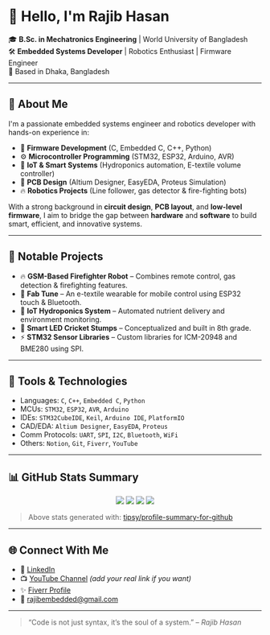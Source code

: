 # 👋 Hello, I'm Rajib Hasan

🎓 **B.Sc. in Mechatronics Engineering** | World University of Bangladesh  
🛠️ **Embedded Systems Developer** | Robotics Enthusiast | Firmware Engineer  
📍 Based in Dhaka, Bangladesh

---

## 🚀 About Me

I'm a passionate embedded systems engineer and robotics developer with hands-on experience in:

- 🌟 **Firmware Development** (C, Embedded C, C++, Python)
- ⚙️ **Microcontroller Programming** (STM32, ESP32, Arduino, AVR)
- 🧠 **IoT & Smart Systems** (Hydroponics automation, E-textile volume controller)
- 📐 **PCB Design** (Altium Designer, EasyEDA, Proteus Simulation)
- 🔥 **Robotics Projects** (Line follower, gas detector & fire-fighting bots)

With a strong background in **circuit design**, **PCB layout**, and **low-level firmware**, I aim to bridge the gap between **hardware** and **software** to build smart, efficient, and innovative systems.

---

## 🧠 Notable Projects

- 🔥 **GSM-Based Firefighter Robot** – Combines remote control, gas detection & firefighting features.
- 🧵 **Fab Tune** – An e-textile wearable for mobile control using ESP32 touch & Bluetooth.
- 🌿 **IoT Hydroponics System** – Automated nutrient delivery and environment monitoring.
- 🏏 **Smart LED Cricket Stumps** – Conceptualized and built in 8th grade.
- ⚡ **STM32 Sensor Libraries** – Custom libraries for ICM-20948 and BME280 using SPI.

---

## 🧰 Tools & Technologies

- Languages: `C`, `C++`, `Embedded C`, `Python`
- MCUs: `STM32`, `ESP32`, `AVR`, `Arduino`
- IDEs: `STM32CubeIDE`, `Keil`, `Arduino IDE`, `PlatformIO`
- CAD/EDA: `Altium Designer`, `EasyEDA`, `Proteus`
- Comm Protocols: `UART`, `SPI`, `I2C`, `Bluetooth`, `WiFi`
- Others: `Notion`, `Git`, `Fiverr`, `YouTube`


---


## 📊 GitHub Stats Summary

<div align="center">
  <img src="https://github-profile-summary-cards.vercel.app/api/cards/profile-details?username=RajibHasan-MTE&theme=github_dark" />
  <img src="https://github-profile-summary-cards.vercel.app/api/cards/repos-per-language?username=RajibHasan-MTE&theme=github_dark" />
  <img src="https://github-profile-summary-cards.vercel.app/api/cards/most-commit-language?username=RajibHasan-MTE&theme=github_dark" />
  <img src="https://github-profile-summary-cards.vercel.app/api/cards/stats?username=RajibHasan-MTE&theme=github_dark" />
</div>

> Above stats generated with: [tipsy/profile-summary-for-github](https://github.com/vn7n24fzkq/github-profile-summary-cards)

---

## 🌐 Connect With Me

- 💼 [LinkedIn](https://linkedin.com/in/rajibhasan-dev)  
- 📺 [YouTube Channel](https://youtube.com/@yourchannel) *(add your real link if you want)*  
- ✨ [Fiverr Profile](https://www.fiverr.com/rajib_hasan)  
- 📧 rajibembedded@gmail.com

---

> “Code is not just syntax, it’s the soul of a system.” – *Rajib Hasan*
